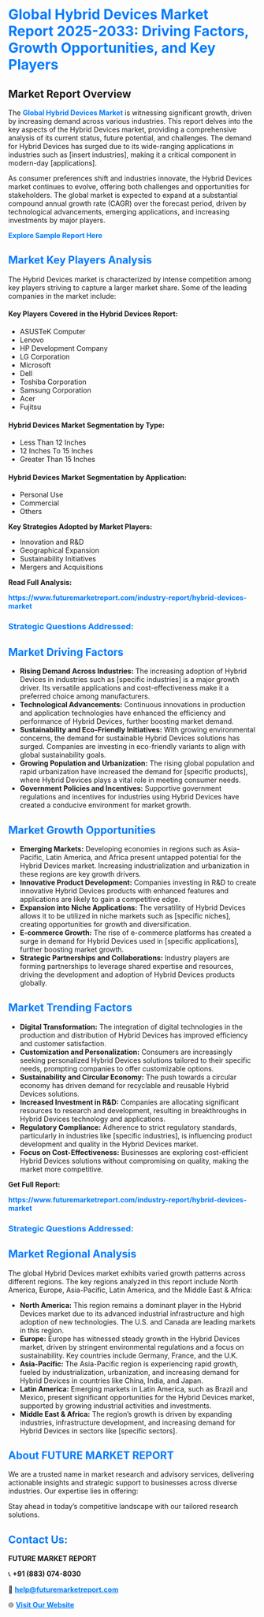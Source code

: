 <h1 style="color: #007BFF;">Global Hybrid Devices Market Report 2025-2033: Driving Factors, Growth Opportunities, and Key Players</h1>

<section id="overview">
<h2>Market Report Overview</h2>
<p>The <a href="https://www.futuremarketreport.com/industry-report/hybrid-devices-market" style="color: #007BFF; text-decoration: none;"><strong>Global Hybrid Devices Market</strong></a> is witnessing significant growth, driven by increasing demand across various industries. This report delves into the key aspects of the Hybrid Devices market, providing a comprehensive analysis of its current status, future potential, and challenges. The demand for Hybrid Devices has surged due to its wide-ranging applications in industries such as [insert industries], making it a critical component in modern-day [applications].</p>
<p>As consumer preferences shift and industries innovate, the Hybrid Devices market continues to evolve, offering both challenges and opportunities for stakeholders. The global market is expected to expand at a substantial compound annual growth rate (CAGR) over the forecast period, driven by technological advancements, emerging applications, and increasing investments by major players.</p>
</section>

<section id="overview">
<p><a href="https://www.futuremarketreport.com/request-sample/reportId=60642" style="color: #007BFF; text-decoration: none;"><strong>Explore Sample Report Here</strong></a></p>
</section>

<section id="key-players">
<h2 style="color: #007BFF;">Market Key Players Analysis</h2>
<p>The Hybrid Devices market is characterized by intense competition among key players striving to capture a larger market share. Some of the leading companies in the market include:</p>
<h4>Key Players Covered in the Hybrid Devices Report:</h4>
<ul><li>ASUSTeK Computer</li><li>Lenovo</li><li>HP Development Company</li><li>LG Corporation</li><li>Microsoft</li><li>Dell</li><li>Toshiba Corporation</li><li>Samsung Corporation</li><li>Acer</li><li>Fujitsu</li></ul>
<h4>Hybrid Devices Market Segmentation by Type:</h4>
<ul><li>Less Than 12 Inches</li><li>12 Inches To 15 Inches</li><li>Greater Than 15 Inches</li></ul>

<h4>Hybrid Devices Market Segmentation by Application:</h4>
<ul><li>Personal Use</li><li>Commercial</li><li>Others</li></ul>
<p><strong>Key Strategies Adopted by Market Players:</strong></p>
<ul>
<li>Innovation and R&D</li>
<li>Geographical Expansion</li>
<li>Sustainability Initiatives</li>
<li>Mergers and Acquisitions</li>
</ul>
</section>

<section>
<p><strong>Read Full Analysis: </strong></p><a href="https://www.futuremarketreport.com/industry-report/hybrid-devices-market" style="color: #007BFF; text-decoration: none;"><strong>https://www.futuremarketreport.com/industry-report/hybrid-devices-market</strong></a>
<h3 style="color: #007BFF;">Strategic Questions Addressed:</h3>
</section>

<section id="driving-factors">
<h2 style="color: #007BFF;">Market Driving Factors</h2>
<ul>
<li><strong>Rising Demand Across Industries:</strong> The increasing adoption of Hybrid Devices in industries such as [specific industries] is a major growth driver. Its versatile applications and cost-effectiveness make it a preferred choice among manufacturers.</li>
<li><strong>Technological Advancements:</strong> Continuous innovations in production and application technologies have enhanced the efficiency and performance of Hybrid Devices, further boosting market demand.</li>
<li><strong>Sustainability and Eco-Friendly Initiatives:</strong> With growing environmental concerns, the demand for sustainable Hybrid Devices solutions has surged. Companies are investing in eco-friendly variants to align with global sustainability goals.</li>
<li><strong>Growing Population and Urbanization:</strong> The rising global population and rapid urbanization have increased the demand for [specific products], where Hybrid Devices plays a vital role in meeting consumer needs.</li>
<li><strong>Government Policies and Incentives:</strong> Supportive government regulations and incentives for industries using Hybrid Devices have created a conducive environment for market growth.</li>
</ul>
</section>

<section id="growth-opportunities">
<h2 style="color: #007BFF;">Market Growth Opportunities</h2>
<ul>
<li><strong>Emerging Markets:</strong> Developing economies in regions such as Asia-Pacific, Latin America, and Africa present untapped potential for the Hybrid Devices market. Increasing industrialization and urbanization in these regions are key growth drivers.</li>
<li><strong>Innovative Product Development:</strong> Companies investing in R&D to create innovative Hybrid Devices products with enhanced features and applications are likely to gain a competitive edge.</li>
<li><strong>Expansion into Niche Applications:</strong> The versatility of Hybrid Devices allows it to be utilized in niche markets such as [specific niches], creating opportunities for growth and diversification.</li>
<li><strong>E-commerce Growth:</strong> The rise of e-commerce platforms has created a surge in demand for Hybrid Devices used in [specific applications], further boosting market growth.</li>
<li><strong>Strategic Partnerships and Collaborations:</strong> Industry players are forming partnerships to leverage shared expertise and resources, driving the development and adoption of Hybrid Devices products globally.</li>
</ul>
</section>

<section id="trending-factors">
<h2 style="color: #007BFF;">Market Trending Factors</h2>
<ul>
<li><strong>Digital Transformation:</strong> The integration of digital technologies in the production and distribution of Hybrid Devices has improved efficiency and customer satisfaction.</li>
<li><strong>Customization and Personalization:</strong> Consumers are increasingly seeking personalized Hybrid Devices solutions tailored to their specific needs, prompting companies to offer customizable options.</li>
<li><strong>Sustainability and Circular Economy:</strong> The push towards a circular economy has driven demand for recyclable and reusable Hybrid Devices solutions.</li>
<li><strong>Increased Investment in R&D:</strong> Companies are allocating significant resources to research and development, resulting in breakthroughs in Hybrid Devices technology and applications.</li>
<li><strong>Regulatory Compliance:</strong> Adherence to strict regulatory standards, particularly in industries like [specific industries], is influencing product development and quality in the Hybrid Devices market.</li>
<li><strong>Focus on Cost-Effectiveness:</strong> Businesses are exploring cost-efficient Hybrid Devices solutions without compromising on quality, making the market more competitive.</li>
</ul>
</section>

<section>
<p><strong>Get Full Report: </strong></p><a href="https://www.futuremarketreport.com/industry-report/hybrid-devices-market" style="color: #007BFF; text-decoration: none;"><strong>https://www.futuremarketreport.com/industry-report/hybrid-devices-market</strong></a>
<h3 style="color: #007BFF;">Strategic Questions Addressed:</h3>
</section>


<section id="regional-analysis">
<h2 style="color: #007BFF;">Market Regional Analysis</h2>
<p>The global Hybrid Devices market exhibits varied growth patterns across different regions. The key regions analyzed in this report include North America, Europe, Asia-Pacific, Latin America, and the Middle East & Africa:</p>
<ul>
<li><strong>North America:</strong> This region remains a dominant player in the Hybrid Devices market due to its advanced industrial infrastructure and high adoption of new technologies. The U.S. and Canada are leading markets in this region.</li>
<li><strong>Europe:</strong> Europe has witnessed steady growth in the Hybrid Devices market, driven by stringent environmental regulations and a focus on sustainability. Key countries include Germany, France, and the U.K.</li>
<li><strong>Asia-Pacific:</strong> The Asia-Pacific region is experiencing rapid growth, fueled by industrialization, urbanization, and increasing demand for Hybrid Devices in countries like China, India, and Japan.</li>
<li><strong>Latin America:</strong> Emerging markets in Latin America, such as Brazil and Mexico, present significant opportunities for the Hybrid Devices market, supported by growing industrial activities and investments.</li>
<li><strong>Middle East & Africa:</strong> The region’s growth is driven by expanding industries, infrastructure development, and increasing demand for Hybrid Devices in sectors like [specific sectors].</li>
</ul>
</section>

<footer>
<h2 style="color: #007BFF;">About FUTURE MARKET REPORT</h2>
<p>We are a trusted name in market research and advisory services, delivering actionable insights and strategic support to businesses across diverse industries. Our expertise lies in offering:</p>

<p>Stay ahead in today’s competitive landscape with our tailored research solutions.</p>

<h2 style="color: #007BFF;">Contact Us:</h2>
<p><strong>FUTURE MARKET REPORT</strong></p>
<p>📞 <strong>+91 (883) 074-8030</strong></p>
<p>📧 <strong><a href="mailto:help@futuremarketreport.com" style="color: #007BFF;">help@futuremarketreport.com</a></strong></p>
<p>🌐 <strong><a href="https://www.futuremarketreport.com/" style="color: #007BFF;">Visit Our Website</a></strong></p>
</footer>